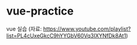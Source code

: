 # vue-practice
vue 실습 (자료: https://www.youtube.com/playlist?list=PL4cUxeGkcC9hYYGbV60Vq3IXYNfDk8At1)
